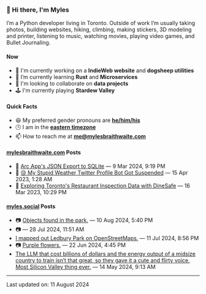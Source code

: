 ### 👋 Hi there, I'm Myles

I’m a Python developer living in Toronto. Outside of work I’m usually taking photos, building websites, hiking, climbing, making stickers, 3D modeling and printer, listening to music, watching movies, playing video games, and Bullet Journaling.

#### Now

-   🔭 I'm currently working on a **IndieWeb website** and **dogsheep utilities**
-   🌱 I’m currently learning **Rust** and **Microservices**
-   👯 I'm looking to collaborate on **data projects**
-   🕹️ I'm currently playing **Stardew Valley**

#### Quick Facts

-   😆 My preferred gender pronouns are **[he/him/his](https://www.mypronouns.org/he-him)**
-   🕒 I am in the **[eastern timezone](https://time.is/Toronto)**
-   📫 How to reach me at **[me@mylesbraithwaite.com](mailto:me@mylesbraithwaite.com)**

<!--
-   🤔 I’m looking for help with ...
-   💬 Ask me about ...
-   ⚡ Fun fact: ...
-->

#### [mylesbraithwaite.com](https://mylesbraithwaite.com/) Posts
<!-- START: BLOG_POSTS -->
-   📝 [Arc App's JSON Export to SQLite](https://mylesbraithwaite.com/arc-apps-json-export-to-sqlite) — 9 Mar 2024, 9:19 PM
-   📝 [😢 My Stupid Weather Twitter Profile Bot Got Suspended](https://mylesbraithwaite.com/my-stupid-weather-twitter-profile-bot-got-suspended) — 15 Apr 2023, 1:28 AM
-   📝 [Exploring Toronto's Restaurant Inspection Data with DineSafe](https://mylesbraithwaite.com/exploring-torontos-restaurant-inspection-data-with-dinesafe) — 16 Mar 2023, 10:29 PM
<!-- END: BLOG_POSTS -->


#### [myles.social](https://myles.social/) Posts
<!-- START: MICROBLOG_POSTS -->
-   📷 [Objects found in the park.](https://myles.social/2024/08/10/objects-found-in.html) — 10 Aug 2024, 5:40 PM
-   📷 [](https://myles.social/2024/07/28/115115.html) — 28 Jul 2024, 11:51 AM
-   [I mapped out Ledbury Park on OpenStreetMaps.](https://myles.social/2024/07/11/i-setup-ledbury.html) — 11 Jul 2024, 8:56 PM
-   📷 [Purple flowers.](https://myles.social/2024/06/22/purple-flowers.html) — 22 Jun 2024, 4:45 PM
-   [The LLM that cost billions of dollars and the energy output of a midsize country to train isn’t that great, so they gave it a cute and flirty voice. Most Silicon Valley thing ever.](https://myles.social/2024/05/14/the-llm-that.html) — 14 May 2024, 9:13 AM
<!-- END: MICROBLOG_POSTS -->

---

<!-- START: LAST_UPDATED_AT -->
Last updated on: 11 August 2024
<!-- END: LAST_UPDATED_AT -->

